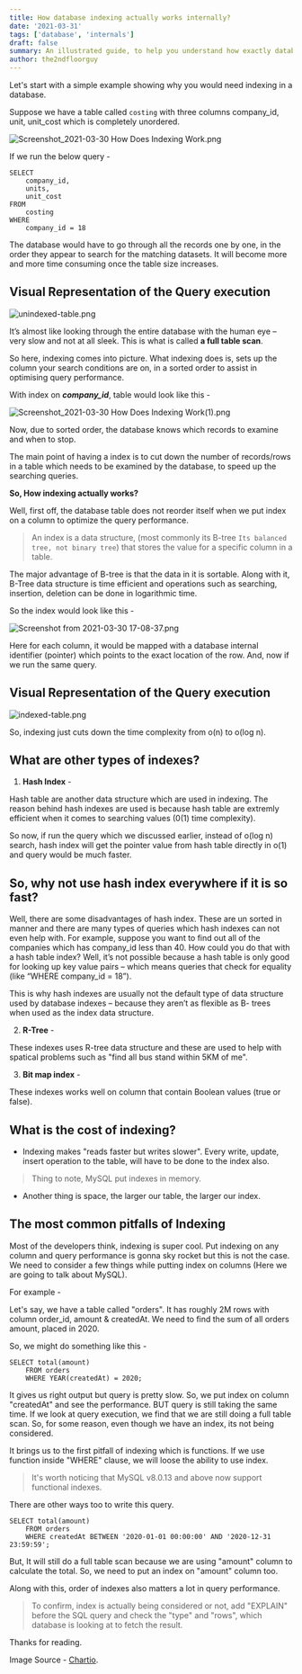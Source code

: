 ```yaml
---
title: How database indexing actually works internally?
date: '2021-03-31'
tags: ['database', 'internals']
draft: false
summary: An illustrated guide, to help you understand how exactly database indexing works internally!
author: the2ndfloorguy
---
```


Let's start with a simple example showing why you would need indexing in a database.

Suppose we have a table called `costing` with three columns company_id, unit, unit_cost which is completely unordered.

![Screenshot_2021-03-30 How Does Indexing Work.png](https://cdn.hashnode.com/res/hashnode/image/upload/v1617104098709/YNHkkZWQM.png)

If we run the below query -


```
SELECT
	company_id,
	units,
	unit_cost
FROM
	costing
WHERE
	company_id = 18
``` 

The database would have to go through all the records one by one, in the order they appear to search for the matching datasets. It will become more and more time consuming once the table size increases. 

## Visual Representation of the Query execution


![unindexed-table.png](https://cdn.hashnode.com/res/hashnode/image/upload/v1617104166946/8zJr3-l9F.png)

It’s almost like looking through the entire database with the human eye – very slow and not at all sleek. This is what is called **a full table scan**. 

So here, indexing comes into picture. What indexing does is, sets up the column your search conditions are on, in a sorted order to assist in optimising query performance.

With index on ***company_id***, table would look like this -

![Screenshot_2021-03-30 How Does Indexing Work(1).png](https://cdn.hashnode.com/res/hashnode/image/upload/v1617104259024/Wll0SgAjj.png)

Now, due to sorted order, the database knows which records to examine and when to stop.

The main point of having a index is to cut down the number of records/rows in a table which needs to be examined by the database, to speed up the searching queries.

**So, How indexing actually works?**

Well, first off, the database table does not reorder itself when we put index on a column to optimize the query performance. 

> An index is a data structure, (most commonly its B-tree `Its balanced tree, not binary tree`) that stores the value for a specific column in a table. 

The major advantage of B-tree is that the data in it is sortable. Along with it, B-Tree data structure is time efficient and operations such as searching, insertion, deletion can be done in logarithmic time.

So the index would look like this -


![Screenshot from 2021-03-30 17-08-37.png](https://cdn.hashnode.com/res/hashnode/image/upload/v1617104357283/lUg-jaooT.png)

Here for each column, it would be mapped with a database internal identifier (pointer) which points to the exact location of the row. And, now if we run the same query.

## Visual Representation of the Query execution


![indexed-table.png](https://cdn.hashnode.com/res/hashnode/image/upload/v1617104408068/FcTbI9GvN3.png)

So, indexing just cuts down the time complexity from o(n) to o(log n).

## What are other types of indexes?

1. **Hash Index** -

Hash table are another data structure which are used in indexing. The reason behind hash indexes are used is because hash table are extremly efficient when it comes to searching values (0(1) time complexity).

So now, if run the query which we discussed earlier, instead of o(log n) search, hash index will get the pointer value from hash table directly in o(1) and query would be much faster. 

## So, why not use hash index everywhere if it is so fast?

Well, there are some disadvantages of hash index. These are un sorted in manner and there are many types of queries which hash indexes can not even help with. For example, suppose you want to find out all of the companies which has company_id less than 40. How could you do that with a hash table index? Well, it’s not possible because a hash table is only good for looking up key value pairs – which means queries that check for equality (like “WHERE company_id = 18”).

This is why hash indexes are usually not the default type of data structure used by database indexes – because they aren’t as flexible as B- trees when used as the index data structure.

2. **R-Tree** -

These indexes uses R-tree data structure and these are used to help with spatical problems such as "find all bus stand within 5KM of me".

3. **Bit map index** -

These indexes works well on column that contain Boolean values (true or false).

## What is the cost of indexing?

- Indexing makes "reads faster but writes slower". Every write, update, insert operation to the table, will have to be done to the index also.

> Thing to note, MySQL put indexes in memory.

- Another thing is space, the larger our table, the larger our index.

## The most common pitfalls of Indexing

Most of the developers think, indexing is super cool. Put indexing on any column and query performance is gonna sky rocket but this is not the case. We need to consider a few things while putting index on columns (Here we are going to talk about MySQL).

For example - 

Let's say, we have a table called "orders". It has roughly 2M rows with column order_id, amount & createdAt. We need to find the sum of all orders amount, placed in 2020.

So, we might do something like this -


```
SELECT total(amount)
	FROM orders
	WHERE YEAR(createdAt) = 2020;
``` 

It gives us right output but query is pretty slow. So, we put index on column "createdAt" and see the performance. BUT query is still taking the same time. If we look at query execution, we find that we are still doing a full table scan. So, for some reason, even though we have an index, its not being considered.

It brings us to the first pitfall of indexing which is functions. If we use function inside "WHERE" clause, we will loose the ability to use index. 

> It's worth noticing that MySQL v8.0.13 and above now support functional indexes.

There are other ways too to write this query.

```
SELECT total(amount)
	FROM orders
	WHERE createdAt BETWEEN '2020-01-01 00:00:00' AND '2020-12-31 23:59:59';
``` 

But, It will still do a full table scan because we are using "amount" column to calculate the total. So, we need to put an index on "amount" column too.

Along with this, order of indexes also matters a lot in query performance.

> To confirm, index is actually being considered or not, add "EXPLAIN" before the SQL query and check the "type" and "rows", which database is looking at to fetch the result.

Thanks for reading. 

Image Source - [Chartio](https://chartio.com/).
